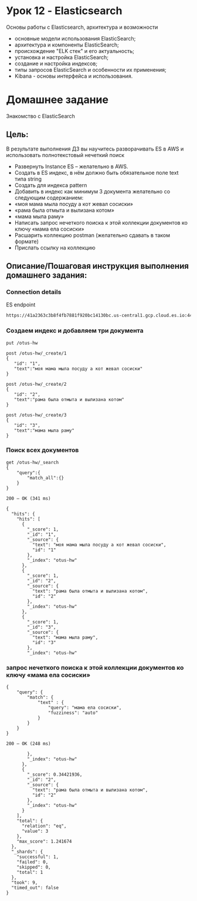 # Урок 12 - Elasticsearch

Основы работы с Elasticsearch, архитектура и возможности

- основные модели использования ElasticSearch;
- архитектура и компоненты ElasticSearch;
- происхождение "ELK стек" и его актуальность;
- установка и настройка ElasticSearch;
- создание и настройка индексов;
- типы запросов ElasticSearch и особенности их применения;
- Kibana - основы интерфейса и использования.

# Домашнее задание

Знакомство с ElasticSearch

## Цель:
В результате выполнения ДЗ вы научитесь разворачивать ES в AWS и использовать полнотекстовый нечеткий поиск

- Развернуть Instance ES – желательно в AWS.
- Создать в ES индекс, в нём должно быть обязательное поле text типа string
- Создать для индекса pattern
- Добавить в индекс как минимум 3 документа желательно со следующим содержанием:
- «моя мама мыла посуду а кот жевал сосиски»
- «рама была отмыта и вылизана котом»
- «мама мыла раму»
- Написать запрос нечеткого поиска к этой коллекции документов ко ключу «мама ела сосиски»
- Расшарить коллекцию postman (желательно сдавать в таком формате)
- Прислать ссылку на коллекцию

## Описание/Пошаговая инструкция выполнения домашнего задания:

### Connection details

ES endpoint
```bash
https://41a2363c3b8f4fb7881f920bc14130bc.us-central1.gcp.cloud.es.io:443
```

### Создаем индекс и добавляем три документа
```
put /otus-hw

post /otus-hw/_create/1
{
   "id": "1",
   "text":"моя мама мыла посуду а кот жевал сосиски"
}

post /otus-hw/_create/2
{
   "id": "2",
   "text":"рама была отмыта и вылизана котом"
}

post /otus-hw/_create/3
{
   "id": "3",
   "text":"мама мыла раму"
}

```

### Поиск всех документов
```
get /otus-hw/_search
{
    "query":{
        "match_all":{}
    }
}
```

```
200 — OK (341 ms)

{
  "hits": {
    "hits": [
      {
        "_score": 1,
        "_id": "1",
        "_source": {
          "text": "моя мама мыла посуду а кот жевал сосиски",
          "id": "1"
        },
        "_index": "otus-hw"
      },
      {
        "_score": 1,
        "_id": "2",
        "_source": {
          "text": "рама была отмыта и вылизана котом",
          "id": "2"
        },
        "_index": "otus-hw"
      },
      {
        "_score": 1,
        "_id": "3",
        "_source": {
          "text": "мама мыла раму",
          "id": "3"
        },
        "_index": "otus-hw"
```

### запрос нечеткого поиска к этой коллекции документов ко ключу «мама ела сосиски»

```
{
    "query": {
        "match": {
            "text" : {
                "query": "мама ела сосиски",
                "fuzziness": "auto"
            }
        }
    }
}
```

```
200 — OK (248 ms)

        },
        "_index": "otus-hw"
      },
      {
        "_score": 0.34421936,
        "_id": "2",
        "_source": {
          "text": "рама была отмыта и вылизана котом",
          "id": "2"
        },
        "_index": "otus-hw"
      }
    ],
    "total": {
      "relation": "eq",
      "value": 3
    },
    "max_score": 1.241674
  },
  "_shards": {
    "successful": 1,
    "failed": 0,
    "skipped": 0,
    "total": 1
  },
  "took": 9,
  "timed_out": false
}
```
